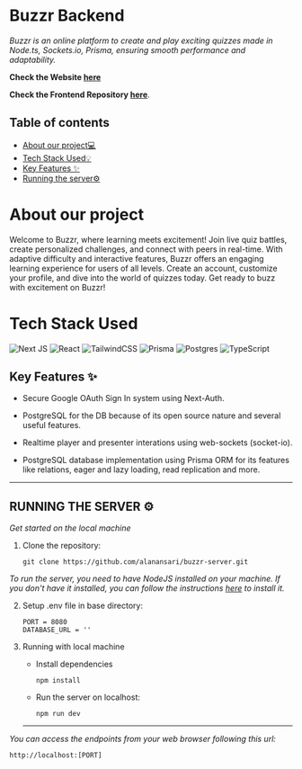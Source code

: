 # Buzzr Backend 

*Buzzr is  an online platform to create and play exciting quizzes made in Node.ts, Sockets.io, Prisma, ensuring smooth performance and adaptability.*

**Check the Website [here](https://buzzr-one.vercel.app/)**

**Check the Frontend Repository [here](https://github.com/alanansari/buzzr/)**.

## Table of contents

- [About our project💻](#About-our-project)
- [Tech Stack Used💡](#Tech-Stack-Used)
- [Key Features ✨](#key-features-)
- [Running the server⚙️](#running-the-server-%EF%B8%8F)

# About our project

Welcome to Buzzr, where learning meets excitement! Join live quiz battles, create personalized challenges, and connect with peers in real-time. With adaptive difficulty and interactive features, Buzzr offers an engaging learning experience for users of all levels. Create an account, customize your profile, and dive into the world of quizzes today. Get ready to buzz with excitement on Buzzr!

# Tech Stack Used

![Next JS](https://img.shields.io/badge/Next-black?style=for-the-badge&logo=next.js&logoColor=white)
![React](https://img.shields.io/badge/react-%2320232a.svg?style=for-the-badge&logo=react&logoColor=%2361DAFB)
![TailwindCSS](https://img.shields.io/badge/tailwindcss-%2338B2AC.svg?style=for-the-badge&logo=tailwind-css&logoColor=white)
![Prisma](https://img.shields.io/badge/Prisma-3982CE?style=for-the-badge&logo=Prisma&logoColor=white)
![Postgres](https://img.shields.io/badge/postgres-%23316192.svg?style=for-the-badge&logo=postgresql&logoColor=white)
![TypeScript](https://img.shields.io/badge/typescript-%23007ACC.svg?style=for-the-badge&logo=typescript&logoColor=white)

## Key Features ✨

- Secure Google OAuth Sign In system using Next-Auth.

- PostgreSQL for the DB because of its open source nature and several useful features.

- Realtime player and presenter interations using web-sockets (socket-io).

- PostgreSQL database implementation using Prisma ORM for its features like relations, eager and lazy loading, read replication and more.

---

## RUNNING THE SERVER ⚙️

*Get started on the local machine*

1. Clone the repository: 
   ```CMD
   git clone https://github.com/alanansari/buzzr-server.git
   ```
*To run the server, you need to have NodeJS installed on your machine. If you don't have it installed, you can follow the instructions [here](https://nodejs.org/en//) to install it.*

2. Setup .env file in base directory:
   ```
   PORT = 8080
   DATABASE_URL = ''
   ```

3. Running with local machine

   - Install dependencies

      ```CMD
      npm install
      ```
   - Run the server on localhost:
      ```CMD
      npm run dev
      ```
   ---
    
*You can access the endpoints from your web browser following this url:*
   ```url
   http://localhost:[PORT]
   ```
